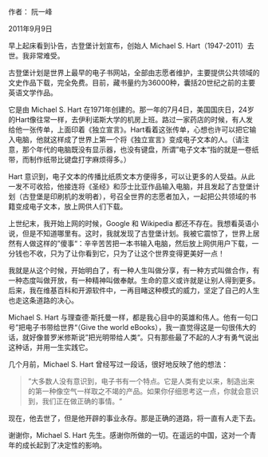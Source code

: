 作者： 阮一峰

2011年9月9日

早上起床看到讣告，古登堡计划宣布，创始人 Michael S. Hart（1947-2011）去世。我非常难受。

古登堡计划是世界上最早的电子书网站，全部由志愿者维护，主要提供公共领域的文史作品下载，完全免费。目前，藏书量约为36000种，囊括20世纪之前的主要英语文学作品。

它是由 Michael S. Hart 在1971年创建的。那一年的7月4日，美国国庆日，24岁的Hart像往常一样，去伊利诺斯大学的机房上班。路过一家药店的时候，有人发给他一张传单，上面印着《独立宣言》。Hart看着这张传单，心想也许可以把它输入电脑，他就这样成了世界上第一个将《独立宣言》变成电子文本的人。（请注意，那个年代的电脑既没有显示器，也没有键盘，所谓”电子文本“指的就是一卷纸带，而制作纸带比键盘打字麻烦得多。）

Hart 意识到，电子文本的传播比纸质文本方便得多，可以让更多的人受益。从此一发不可收拾，他接连将《圣经》和莎士比亚作品输入电脑，并且发起了古登堡计划（古登堡是印刷机的发明者），号召全世界的志愿者加入，一起把公共领域的书籍变成电子文本，放上网供人们下载。

上世纪末，我开始上网的时候，Google 和 Wikipedia 都还不存在。我想看英语小说，但是不知道哪里有。这时，我就发现了古登堡计划。我被它震惊了，世界上居然有人做这样的”傻事“：辛辛苦苦把一本书输入电脑，然后放上网供用户下载，一分钱也不收，只为了让你看到它，只为了让这个世界变得更美好一点！

我就是从这个时候，开始明白了，有一种人生叫做分享，有一种方式叫做合作，有一种态度叫做开放，有一种精神叫做奉献。生命的意义或许就是让别人得到更多。后来，我在维基百科和开源软件中，一再目睹这种模式的威力，坚定了自己的人生也走这条道路的决心。

Michael S. Hart 与理查德·斯托曼一样，都是我心目中的英雄和伟人。他有一句口号”把电子书带给世界“（Give the world eBooks），我一直觉得这是一句很伟大的话，就好像普罗米修斯说”把光明带给人类“。只有那些最了不起的人才有勇气说出这种话，并用一生实践它。

几个月前，Michael S. Hart 曾经写过一段话，很好地反映了他的想法：

>”大多数人没有意识到，电子书有一个特点。它是人类有史以来，制造出来的第一种像空气一样取之不竭的产品。如果你仔细思考这一点，你就会意识到，我们正在做正确的事情。“

现在，他去世了，但是他开辟的事业永存。那是正确的道路，将一直有人走下去。

谢谢你，Michael S. Hart 先生。感谢你所做的一切。在遥远的中国，这对一个青年的成长起到了决定性的影响。